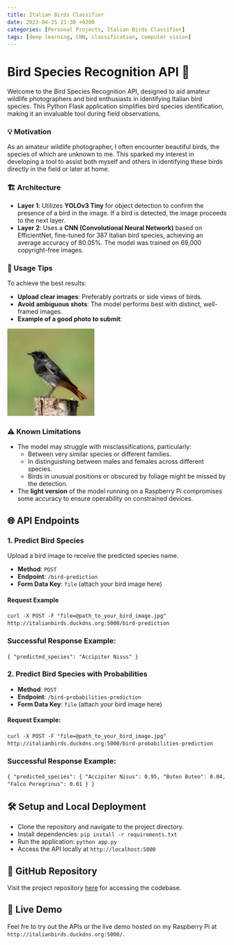 ```yaml
---
title: Italian Birds Classifier
date: 2023-04-25 21:30 +0200
categories: [Personal Projects, Italian Birds Classifier]
tags: [deep learning, CNN, classification, computer vision]
---
```


# Bird Species Recognition API 🦉
Welcome to the Bird Species Recognition API, designed to aid amateur wildlife photographers and bird enthusiasts in identifying Italian bird species. This Python Flask application simplifies bird species identification, making it an invaluable tool during field observations.

### 💡 Motivation
As an amateur wildlife photographer, I often encounter beautiful birds, the species of which are unknown to me. This sparked my interest in developing a tool to assist both myself and others in identifying these birds directly in the field or later at home.

### 🏗️ Architecture
- **Layer 1**: Utilizes **YOLOv3 Tiny** for object detection to confirm the presence of a bird in the image. If a bird is detected, the image proceeds to the next layer.
- **Layer 2**: Uses a **CNN (Convolutional Neural Network)** based on EfficientNet, fine-tuned for 387 Italian bird species, achieving an average accuracy of 80.05%. The model was trained on 69,000 copyright-free images.

### 📸 Usage Tips
To achieve the best results:
- **Upload clear images**: Preferably portraits or side views of birds.
- **Avoid ambiguous shots**: The model performs best with distinct, well-framed images.
- **Example of a good photo to submit**: 

<img src="assets/img/posts/birds_classifier/codirosso.jpg" alt="good_example_to_submit" width="200" height="200">

### ⚠️ Known Limitations
- The model may struggle with misclassifications, particularly:
  - Between very similar species or different families.
  - In distinguishing between males and females across different species.
  - Birds in unusual positions or obscured by foliage might be missed by the detection.
- The **light version** of the model running on a Raspberry Pi compromises some accuracy to ensure operability on constrained devices.

## 🌐 API Endpoints

### 1. **Predict Bird Species**
Upload a bird image to receive the predicted species name.

- **Method**: `POST`
- **Endpoint**: `/bird-prediction`
- **Form Data Key**: `file` (attach your bird image here)

#### Request Example
`curl -X POST -F "file=@path_to_your_bird_image.jpg" http://italianbirds.duckdns.org:5000/bird-prediction`

### Successful Response Example:
`{
  "predicted_species": "Accipiter Nisus"
}`

### 2. **Predict Bird Species with Probabilities**
- **Method**: `POST`
- **Endpoint**: `/bird-probabilities-prediction`
- **Form Data Key**: `file` (attach your bird image here)

#### Request Example:
`curl -X POST -F "file=@path_to_your_bird_image.jpg" http://italianbirds.duckdns.org:5000/bird-probabilities-prediction`

### Successful Response Example:
`{
  "predicted_species": {
    "Accipiter Nisus": 0.95,
    "Buteo Buteo": 0.04,
    "Falco Peregrinus": 0.01
  }
}`

## 🛠️ Setup and Local Deployment
- Clone the repository and navigate to the project directory.
- Install dependencies: `pip install -r requirements.txt`
- Run the application: `python app.py`
- Access the API locally at `http://localhost:5000`

## 🔗 GitHub Repository
Visit the project repository [here](https://github.com/enricollen/italian-birds-classifier-api-tflite-version) for accessing the codebase.

## 🤖 Live Demo
Feel fre to try out the APIs or the live demo hosted on my Raspberry Pi at `http://italianbirds.duckdns.org:5000/`.